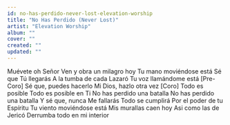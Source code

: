 ```yaml
---
id: no-has-perdido-never-lost-elevation-worship
title: "No Has Perdido (Never Lost)"
artist: "Elevation Worship"
album: ""
cover: ""
created: ""
updated: ""
---
```


Muévete oh Señor
Ven y obra un milagro hoy
Tu mano moviéndose está
Sé que Tú llegarás
A la tumba de cada Lazaró
Tu voz llamándome está
[Pre-Coro]
Sé que, puedes hacerlo
Mi Dios, hazlo otra vez
[Coro]
Todo es posible
Todo es posible en Ti
No has perdido una batalla
No has perdido una batalla
Y sé que, nunca
Me fallarás
Todo se cumplirá
Por el poder de tu Espíritu
Tu viento moviéndose está
Mis murallas caen hoy
Asi como las de Jericó
Derrumba todo en mi interior